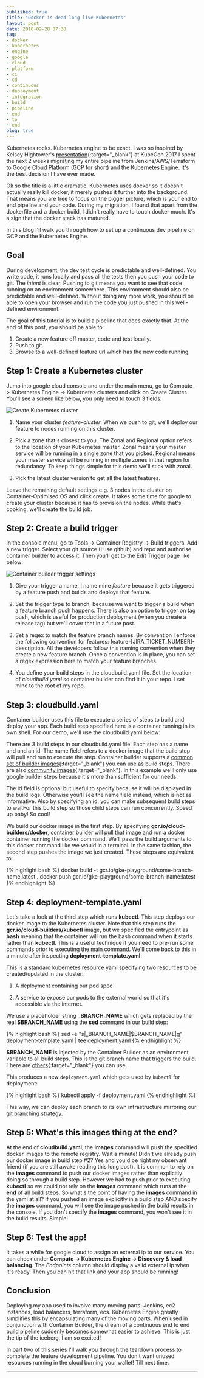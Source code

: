 ```yaml
---
published: true
title: "Docker is dead long live Kubernetes"
layout: post
date: 2018-02-28 07:30
tag:
- docker
- kubernetes
- engine
- google
- cloud
- platform
- ci
- cd
- continuous
- deployment
- integration
- build
- pipeline
- end
- to
- end
blog: true
---
```

Kubernetes rocks. Kubernetes engine to be exact. I was so inspired by Kelsey Hightower's
[presentation](https://www.youtube.com/watch?v=kOa_llowQ1c&feature=youtu.be){:target="_blank"} at KubeCon 2017 I
spent the next 2 weeks migrating my entire pipeline from Jenkins/AWS/Terraform to Google Cloud Platform (GCP for short) 
and the Kubernetes Engine. It's the best decision I have ever made.

Ok so the title is a little dramatic. Kubernetes uses docker so it doesn't actually really kill docker, it merely pushes
it further into the background. That means you are free to focus on the bigger picture, which is your end to end pipeline
and your code. During my migration, I found that apart from the dockerfile and a docker build, I didn't really have to
touch docker much. It's a sign that the docker stack has matured.

In this blog I'll walk you through how to set up a continuous dev pipeline on GCP and the Kubernetes Engine.   

## Goal
During development, the dev test cycle is predictable and well-defined. You write code, it runs locally and pass all the 
tests then you push your code to git. The *intent* is clear. Pushing to git means you want to see that code running on an 
environment somewhere. This environment should also be predictable and well-defined. Without doing any more work, you
should be able to open your browser and run the code you just pushed in this well-defined environment.

The goal of this tutorial is to build a pipeline that does exactly that. At the end of this post, you should be able to:

1. Create a new feature off master, code and test locally.
2. Push to git.
3. Browse to a well-defined feature url which has the new code running.

## Step 1: Create a Kubernetes cluster
Jump into google cloud console and under the main menu, go to Compute -> Kubernetes Engine -> Kubernetes clusters and
click on Create Cluster. You'll see a screen like below, you only need to touch 3 fields:

![Create Kubernetes cluster](/assets/images/create-cluster.png)

1. Name your cluster *feature-cluster*. When we push to git, we'll deploy our feature to nodes running on this cluster.

2. Pick a zone that's closest to you. The Zonal and Regional option refers to the location of your Kubernetes master. 
Zonal means your master service will be running in a single zone that you picked. Regional means your master service 
will be running in multiple zones in that region for redundancy. To keep things simple for this demo we'll stick with zonal.

3. Pick the latest cluster version to get all the latest features.

Leave the remaining default settings e.g. 3 nodes in the cluster on Container-Optimised OS and click create. It takes 
some time for google to create your cluster because it has to provision the nodes. While that's cooking, we'll create 
the build job.

## Step 2: Create a build trigger
In the console menu, go to Tools -> Container Registry -> Build triggers. Add a new trigger. Select your git source
(I use github) and repo and authorise container builder to access it. Then you'll get to the
Edit Trigger page like below:

![Container builder trigger settings](/assets/images/create-trigger.png)

1. Give your trigger a name, I name mine *feature* because it gets triggered by a feature push and builds and deploys 
that feature.

2. Set the trigger type to branch, because we want to trigger a build when a feature branch push happens. There is also
an option to trigger on tag push, which is useful for production deployment (when you create a release tag) but we'll
cover that in a future post.

3. Set a regex to match the feature branch names. By convention I enforce the following convention for features:
feature-[JIRA_TICKET_NUMBER]-description. All the developers follow this naming convention when they create a new
feature branch. Once a convention is in place, you can set a regex expression here to match your feature branches.

4. You define your build steps in the cloudbuild.yaml file. Set the location of *cloudbuild.yaml* so container builder
can find it in your repo. I set mine to the root of my repo.

## Step 3: cloudbuild.yaml
Container builder uses this file to execute a series of steps to build and deploy your app. Each build step specified
here is a container running in its own shell. For our demo, we'll use the cloudbuild.yaml below:

<script src="https://gist.github.com/yusinto/3922f40d0b8d0241b6c6ead1a9aa8f3f.js"></script>

There are 3 build steps in our cloudbuild.yaml file. Each step has a name and and an id. The name field refers to a
docker image that the build step will pull and run to execute the step. Container builder supports a [common set of builder
images](https://github.com/GoogleCloudPlatform/cloud-builders){:target="_blank"} you can use as build steps. There are also [community
images](https://github.com/GoogleCloudPlatform/cloud-builders-community){:target="_blank"}. In this example we'll only
use google builder steps because it's more than sufficient for our needs.

The id field is optional but useful to specify because it will be displayed in the build logs. Otherwise you'll see the
name field instead, which is not as informative. Also by specifying an id,
you can make subsequent build steps to waitFor this build step so those child steps can run concurrently. Speed up baby! So cool!

We build our docker image in the first step. By specifying **gcr.io/cloud-builders/docker**, container builder
will pull that image and run a docker container running the docker command. We'll pass the build arguments to this 
docker command like we would in a terminal. In the same fashion, the second step pushes the image we just created.
These steps are equivalent to:

{% highlight bash %}
docker build -t gcr.io/gke-playground/some-branch-name:latest .
docker push gcr.io/gke-playground/some-branch-name:latest
{% endhighlight %}


## Step 4: deployment-template.yaml
Let's take a look at the third step which runs **kubectl**. This step deploys our docker image to the Kubernetes cluster. Note
that this step runs the **gcr.io/cloud-builders/kubectl** image, but we specified the
entrypoint as **bash** meaning that the container will run the bash command when it starts rather
than **kubectl**. This is a useful technique if you need to pre-run some commands prior to executing
the main command. We'll come back to this in a minute after inspecting **deployment-template.yaml**:

<script src="https://gist.github.com/yusinto/9536fa7dcd28106efee7f8b217a9d06a.js"></script>

This is a standard kubernetes resource yaml specifying two resources to be created/updated in the cluster:

1. A deployment containing our pod spec

2. A service to expose our pods to the external world so that it's accessible via the internet.

We use a placeholder string **_BRANCH_NAME** which gets replaced by the real **$BRANCH_NAME** using the **sed** command
in our build step:

{% highlight bash %}
sed -e "s|_BRANCH_NAME|$BRANCH_NAME|g" deployment-template.yaml | tee deployment.yaml
{% endhighlight %}

**$BRANCH_NAME** is injected by the Container Builder as an environment variable to all build steps. This is the git 
branch name that triggers the build. There are [others](https://cloud.google.com/container-builder/docs/configuring-builds/substitute-variable-values){:target="_blank"} 
you can use.

This produces a new `deployment.yaml` which gets used by `kubectl` for deployment:

{% highlight bash %}
kubectl apply -f deployment.yaml
{% endhighlight %}

This way, we can deploy each branch to its own infrastructure mirroring our git branching strategy.

## Step 5: What's this **images** thing at the end?
At the end of **cloudbuild.yaml**, the **images** command will push the specified docker images to the remote registry. 
Wait a minute! Didn't we already push our docker image in build step #2? Yes and you'd be right my observant friend (if you
are still awake reading this long post). It is common to rely on the **images** command to push our docker images rather than
explicitly doing so through a build step. However we had to push prior to executing **kubectl** so we could not rely on the
**images** command which runs at the **end** of all build steps. So what's the point of having the **images** command in the yaml
at all? If you pushed an image explicitly in a build step AND specify the **images** command, you will see the image pushed in the
build results in the console. If you don't specify the **images** command, you won't see it in the build results. Simple! 

## Step 6: Test the app!
It takes a while for google cloud to assign an external ip to our service. You can check under **Compute -> Kubernetes Engine -> Discovery & load balancing**.
The *Endpoints* column should display a valid external ip when it's ready. Then you can hit that link and your app should be running!

## Conclusion
Deploying my app used to involve many moving parts: Jenkins, ec2 instances, load balancers, terraform, ecs. Kubernetes Engine
greatly simplifies this by encapsulating many of the moving parts. When used in conjunction with Container Builder, the 
dream of a continuous end to end build pipeline suddenly becomes somewhat easier to achieve. This is just the tip of the
iceberg, I am so excited! 

In part two of this series I'll walk you through the teardown process to complete the feature development pipeline. 
You don't want unused resources running in the cloud burning your wallet! Till next time.

---------------------------------------------------------------------------------------
